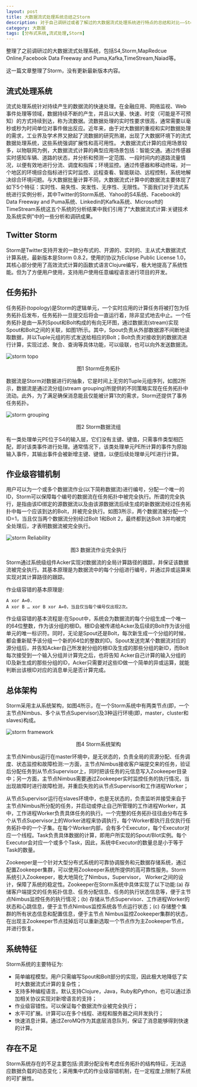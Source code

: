 ```yaml
---
layout: post
title: 大数据流式处理系统总结之Storm
description: 对于自己调研过或者了解过的大数据流式处理系统进行特点的总结和对比——Storm
category: 大数据
tags: [分布式系统,流式处理,Storm]
---
```


整理了之前调研过的大数据流式处理系统，包括S4,Storm,MapRedcue Online,Facebook Data Freeway and Puma,Kafka,TimeStream,Naiad等。

这一篇文章整理了Storm，没有更新最新版本内容。

<!--more-->

## 流式处理系统

流式处理系统针对持续产生的数据流的快速处理。在金融应用、网络监视、Web 事件处理等领域，数据持续不断的产生，并且以大量、快速、时变（可能是不可预知）的方式持续到达，称为流数据。流数据处理的实时性要求很高，通常需要以毫秒或秒为时间单位对事件做出反应。近年来，由于对大数据的重视和实时数据处理的需求，工业界及学术界又掀起了流数据的研究热潮，出现了大数据环境下的流式数据处理系统，这些系统强调扩展性和高可用性。
大数据流式计算的应用场景较多，以物联网为例，大数据流式计算的典型应用场景包括：智能交通。通过传感器实时感知车辆、道路的状态，并分析和预测一定范围、一段时间内的道路流量情况，以便有效地进行分流、调度和指挥；环境监控。通过传感器和移动终端，对一个地区的环境综合指标进行实时监控、远程查看、智能联动、远程控制，系统地解决综合环境问题。与大数据批量计算不同，大数据流式计算中的数据流主要体现了如下5个特征：实时性、易失性、突发性、无序性、无限性。下面我们对于流式系统进行实例分析，其中Twitter的Storm系统、Yahoo的S4系统、Facebook的Data Freeway and Puma系统、Linkedin的Kafka系统、Microsoft的TimeStream系统这五个系统的分析结果中我们引用了“大数据流式计算:关键技术及系统实例”中的一些分析和调研成果。

## Twitter Storm
Storm是Twitter支持开发的一款分布式的、开源的、实时的、主从式大数据流式计算系统，最新版本是Storm 0.8.2，使用的协议为Eclipse Public License 1.0，其核心部分使用了高效流式计算的函数式语言Clojure编写，极大地提高了系统性能。但为了方便用户使用，支持用户使用任意编程语言进行项目的开发。

## 任务拓扑
任务拓扑(topology)是Storm的逻辑单元，一个实时应用的计算任务将被打包为任务拓扑后发布，任务拓扑一旦提交后将会一直运行着，除非显式地去中止。一个任务拓扑是由一系列Spout和Bolt构成的有向无环图，通过数据流(stream)实现Spout和Bolt之间的关联，如图1所示。其中，Spout负责从外部数据源不间断地读取数据，并以Tuple元组的形式发送给相应的Bolt；Bolt负责对接收到的数据流进行计算，实现过滤、聚合、查询等具体功能，可以级联，也可以向外发送数据流。

![storm topo](/images/streamStorm/stormtopo.jpg)

<center>图1 Storm任务拓扑</center>

数据流是Storm对数据进行的抽象，它是时间上无穷的Tuple元组序列，如图2所示，数据流是通过流分组(stream grouping)所提供的不同策略实现在任务拓扑中流动。此外，为了满足确保消息能且仅能被计算1次的需求，Storm还提供了事务任务拓扑。

![storm grouping](/images/streamStorm/stormgrouping.jpg)

<center>图2 Storm数据流组</center>

有一类处理单元PE位于S4的输入层，它们没有主键、键值，只需事件类型相匹配，即对该类事件进行处理。通常情况下，该类处理单元PE所计算的事件为原始输入事件，其输出事件会被新增主键、键值，以便后续处理单元PE进行计算。

## 作业级容错机制

用户可以为一个或多个数据流作业(以下简称数据流)进行编号，分配一个唯一的ID，Storm可以保障每个编号的数据流在任务拓扑中被完全执行。所谓的完全执行，是指由该ID绑定的源数据流以及由该源数据流后续生成的新数据流经过任务拓扑中每一个应该到达的Bolt，并被完全执行。如图3所示，两个数据流被分配一个ID=1，当且仅当两个数据流分别经过Bolt 1和Bolt 2，最终都到达Bolt 3并均被完全处理后，才表明数据流被完全执行。

![storm Reliability](/images/streamStorm/stormreli.jpg)

<center>图3 数据流作业完全执行</center>

Storm通过系统级组件Acker实现对数据流的全局计算路径的跟踪，并保证该数据流被完全执行。其基本原理是为数据流中的每个分组进行编号，并通过异或运算来实现对其计算路径的跟踪。

作业级容错的基本原理是:

	A xor A=0.
	A xor B … xor B xor A=0，当且仅当每个编号仅出现2次。

作业级容错的基本流程是:在Spout中，系统会为数据流的每个分组生成一个唯一的64位整数，作为该分组的根ID。根ID会被传递给Acker及后续的Bolt作为该分组单元的唯一标识符。同时，无论是Spout还是Bolt，每次新生成一个分组的时候，都会重新赋予该分组一个新的64位的整数的ID。Spout发送完某个数据流对应的源分组后，并告知Acker自己所发射分组的根ID及生成的那些分组的新ID，而Bolt每次接受到一个输入分组并计算完之后，也将告知 Acker自己计算的输入分组的ID及新生成的那些分组的ID，Acker只需要对这些ID做一个简单的异或运算，就能判断出该根ID对应的消息单元是否计算完成。


## 总体架构

Storm采用主从系统架构，如图4所示，在一个Storm系统中有两类节点(即，一个主节点Nimbus、多个从节点Supervisor)及3种运行环境(即，master，cluster和slaves)构成。

![storm framework](/images/streamStorm/stormframework.jpg)

<center>图4 Storm系统架构</center>

主节点Nimbus运行在master环境中，是无状态的，负责全局的资源分配、任务调度、状态监控和故障检测:一方面，主节点Nimbus接收客户端提交来的任务，验证后分配任务到从节点Supervisor上，同时把该任务的元信息写入Zookeeper目录中；另一方面，主节点Nimbus需要通过Zookeeper实时监控任务的执行情况，当出现故障时进行故障检测，并重启失败的从节点Supervisor和工作进程Worker；

从节点Supervisor运行在slaves环境中，也是无状态的，负责监听并接受来自于主节点Nimbus所分配的任务，并启动或停止自己所管理的工作进程Worker，其中，工作进程Worker负责具体任务的执行。一个完整的任务拓扑往往由分布在多个从节点Supervisor上的Worker进程来协调执行，每个Worker都执行且仅执行任务拓扑中的一个子集。在每个Worker内部，会有多个Executor，每个Executor对应一个线程。Task负责具体数据的计算，即用户所实现的Spout/Blot实例。每个Executor会对应一个或多个Task，因此，系统中Executor的数量总是小于等于Task的数量。

Zookeeper是一个针对大型分布式系统的可靠协调服务和元数据存储系统，通过配置Zookeeper集群，可以使用Zookeeper系统所提供的高可靠性服务。Storm系统引入Zookeeper，极大地简化了Nimbus，Supervisor， Worker之间的设计，保障了系统的稳定性。Zookeeper在Storm系统中具体实现了以下功能:(a) 存储客户端提交的任务拓扑信息、任务分配信息、任务的执行状态信息等，便于主节点Nimbus监控任务的执行情况；(b) 存储从节点Supervisor、工作进程Worker的状态和心跳信息，便于主节点Nimbus监控系统各节点运行状态；(c) 存储整个集群的所有状态信息和配置信息，便于主节点 Nimbus监控Zookeeper集群的状态，在出现主Zookeeper节点挂掉后可以重新选取一个节点作为主Zookeeper节点，并进行恢复。


## 系统特征
Storm系统的主要特征为:

* 简单编程模型。用户只需编写Spout和Bolt部分的实现，因此极大地降低了实时大数据流式计算的复杂性；
* 支持多种编程语言。默认支持Clojure，Java，Ruby和Python，也可以通过添加相关协议实现对新增语言的支持；
* 作业级容错性。可以保证每个数据流作业被完全执行；
* 水平可扩展。计算可以在多个线程、进程和服务器之间并发执行；
* 快速消息计算。通过ZeroMQ作为其底层消息队列，保证了消息能够得到快速的计算。

## 存在不足

Storm系统存在的不足主要包括:资源分配没有考虑任务拓扑的结构特征，无法适应数据负载的动态变化；采用集中式的作业级容错机制，在一定程度上限制了系统的可扩展性。



